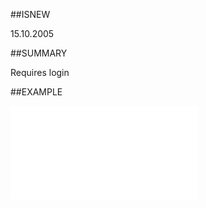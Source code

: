
##ISNEW

15.10.2005


##SUMMARY

Requires login


##EXAMPLE



![](..\..\Examples\vbs\SOSettings.ExpanderKeyLicense.vbs.txt)

